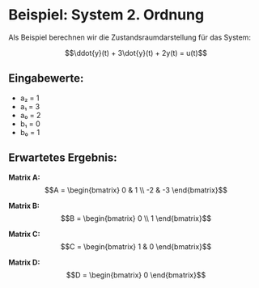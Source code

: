 # Beispiel: System 2. Ordnung

Als Beispiel berechnen wir die Zustandsraumdarstellung für das System:

$$\ddot{y}(t) + 3\dot{y}(t) + 2y(t) = u(t)$$

## Eingabewerte:
- a₂ = 1
- a₁ = 3  
- a₀ = 2
- b₁ = 0
- b₀ = 1

## Erwartetes Ergebnis:

**Matrix A:**
$$A = \begin{bmatrix} 0 & 1 \\ -2 & -3 \end{bmatrix}$$

**Matrix B:**
$$B = \begin{bmatrix} 0 \\ 1 \end{bmatrix}$$

**Matrix C:**
$$C = \begin{bmatrix} 1 & 0 \end{bmatrix}$$

**Matrix D:**
$$D = \begin{bmatrix} 0 \end{bmatrix}$$

